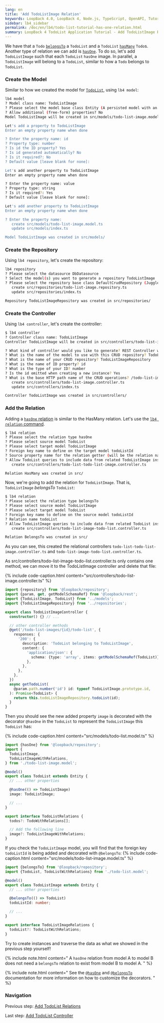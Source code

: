 ```yaml
---
lang: en
title: 'Add TodoListImage Relation'
keywords: LoopBack 4.0, LoopBack 4, Node.js, TypeScript, OpenAPI, Tutorial
sidebar: lb4_sidebar
permalink: /doc/en/lb4/todo-list-tutorial-has-one-relation.html
summary: LoopBack 4 TodoList Application Tutorial - Add TodoListImage Relation
---
```


We have that a `Todo` [`belongsTo`](../../BelongsTo-relation.md) a `TodoList`
and a `TodoList` [`hasMany`](../../HasMany-relation.md) `Todo`s. Another type of
relation we can add is [`hasOne`](../../HasOne-relation.md). To do so, let's add
`TodoListImage` such that each `TodoList` `hasOne` image. In parallel, a
`TodoListImage` will belong to a `TodoList`, similar to how a `Todo` belongs to
`TodoList`.

### Create the Model

Similar to how we created the model for
[`TodoList`](todo-list-tutorial-model.md), using `lb4 model`:

```sh
lb4 model
? Model class name: TodoListImage
? Please select the model base class Entity (A persisted model with an ID)
? Allow additional (free-form) properties? No
Model TodoListImage will be created in src/models/todo-list-image.model.ts

Let's add a property to TodoListImage
Enter an empty property name when done

? Enter the property name: id
? Property type: number
? Is id the ID property? Yes
? Is id generated automatically? No
? Is it required?: No
? Default value [leave blank for none]:

Let's add another property to TodoListImage
Enter an empty property name when done

? Enter the property name: value
? Property type: string
? Is it required?: Yes
? Default value [leave blank for none]:

Let's add another property to TodoListImage
Enter an empty property name when done

? Enter the property name:
   create src/models/todo-list-image.model.ts
   update src/models/index.ts

Model TodoListImage was created in src/models/
```

### Create the Repository

Using `lb4 repository`, let's create the repository:

```sh
lb4 repository
? Please select the datasource DbDatasource
? Select the model(s) you want to generate a repository TodoListImage
? Please select the repository base class DefaultCrudRepository (Juggler bridge)
   create src/repositories/todo-list-image.repository.ts
   update src/repositories/index.ts

Repository TodoListImageRepository was created in src/repositories/
```

### Create the Controller

Using `lb4 controller`, let's create the controller:

```sh
$ lb4 controller
? Controller class name: TodoListImage
Controller TodoListImage will be created in src/controllers/todo-list-image.controller.ts

? What kind of controller would you like to generate? REST Controller with CRUD functions
? What is the name of the model to use with this CRUD repository? TodoListImage
? What is the name of your CRUD repository? TodoListImageRepository
? What is the name of ID property? id
? What is the type of your ID? number
? Is the id omitted when creating a new instance? Yes
? What is the base HTTP path name of the CRUD operations? /todo-list-images
   create src/controllers/todo-list-image.controller.ts
   update src/controllers/index.ts

Controller TodoListImage was created in src/controllers/
```

### Add the Relation

Adding a [`hasOne` relation](../../HasOne-relation.md) is similar to the HasMany
relation. Let's use the [`lb4 relation` command](../../Relation-generator.md).

```sh
$ lb4 relation
? Please select the relation type hasOne
? Please select source model TodoList
? Please select target model TodoListImage
? Foreign key name to define on the target model todoListId
? Source property name for the relation getter (will be the relation name) image
? Allow TodoList queries to include data from related TodoListImage instances? Yes
   create src/controllers/todo-list-todo-list-image.controller.ts

Relation HasMany was created in src/
```

Now, we're going to add the relation for `TodoListImage`. That is,
`TodoListImage` _belongsTo_ `TodoList`:

```sh
$ lb4 relation
? Please select the relation type belongsTo
? Please select source model TodoListImage
? Please select target model TodoList
? Foreign key name to define on the source model todoListId
? Relation name todoList
? Allow TodoListImage queries to include data from related TodoList instances? Yes
   create src/controllers/todo-list-image-todo-list.controller.ts

Relation BelongsTo was created in src/
```

As you can see, this created the relational controllers
`todo-list-todo-list-image.controller.ts` and
`todo-list-image-todo-list.controller.ts`.

As src/controllers/todo-list-image-todo-list.controller.ts only contains one
method, we can move it to the TodoListImage controller and delete that file:

{% include code-caption.html content="src/controllers/todo-list-image.controller.ts" %}

```ts
import {repository} from '@loopback/repository';
import {param, get, getModelSchemaRef} from '@loopback/rest';
import {TodoListImage, TodoList} from '../models';
import {TodoListImageRepository} from '../repositories';

export class TodoListImageController {
  constructor() {} // ...

  // other controller methods
  @get('/todo-list-images/{id}/todo-list', {
    responses: {
      '200': {
        description: 'TodoList belonging to TodoListImage',
        content: {
          'application/json': {
            schema: {type: 'array', items: getModelSchemaRef(TodoList)},
          },
        },
      },
    },
  })
  async getTodoList(
    @param.path.number('id') id: typeof TodoListImage.prototype.id,
  ): Promise<TodoList> {
    return this.todoListImageRepository.todoList(id);
  }
}
```

Then you should see the new added property `image` is decorated with the
decorator `@hasOne` in the `TodoList` to represent the `TodoListImage` this
`TodoList` has:

{% include code-caption.html content="src/models/todo-list.model.ts" %}

```ts
import {hasOne} from '@loopback/repository';
import {
  TodoListImage,
  TodoListImageWithRelations,
} from './todo-list-image.model';

@model()
export class TodoList extends Entity {
  // ... other properties

  @hasOne(() => TodoListImage)
  image: TodoListImage;

  // ...
}

export interface TodoListRelations {
  todos?: TodoWithRelations[];

  // Add the following line
  image?: TodoListImageWithRelations;
}
```

If you check the `TodoListImage` model, you will find that the foreign key
`todoListId` is being added and decorated with `@belongsTo`:
{% include code-caption.html content="src/models/todo-list-image.model.ts" %}

```ts
import {belongsTo} from '@loopback/repository';
import {TodoList, TodoListWithRelations} from './todo-list.model';

@model()
export class TodoListImage extends Entity {
  // ... other properties

  @belongsTo(() => TodoList)
  todoListId: number;

  // ...
}

export interface TodoListImageRelations {
  todoList?: TodoListWithRelations;
}
```

Try to create instances and traverse the data as what we showed in the previous
step yourself!

{% include note.html content="
A `hasOne` relation from model A to model B does not need a `belongsTo` relation to exist from model B to model A.
" %}

{% include note.html content="
See the [`@hasOne`](../../HasOne-relation.md#relation-metadata) and [`@belongsTo`](../../BelongsTo-relation.md#relation-metadata) documentation for more information on how to customize the decorators.
" %}

### Navigation

Previous step: [Add TodoList Relations](todo-list-tutorial-relations.md)

Last step: [Add TodoList Controller](todo-list-tutorial-controller.md)
